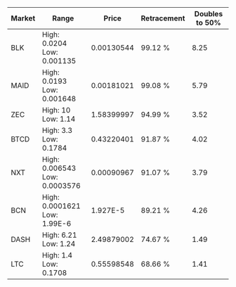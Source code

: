 | Market | Range | Price| Retracement | Doubles to 50% |
| --- | --- | --- | --- | --- |
| BLK | High: 0.0204<br />Low: 0.001135 | 0.00130544 | 99.12 % | 8.25 |
| MAID | High: 0.0193<br />Low: 0.001648 | 0.00181021 | 99.08 % | 5.79 |
| ZEC | High: 10<br />Low: 1.14 | 1.58399997 | 94.99 % | 3.52 |
| BTCD | High: 3.3<br />Low: 0.1784 | 0.43220401 | 91.87 % | 4.02 |
| NXT | High: 0.006543<br />Low: 0.0003576 | 0.00090967 | 91.07 % | 3.79 |
| BCN | High: 0.0001621<br />Low: 1.99E-6 | 1.927E-5 | 89.21 % | 4.26 |
| DASH | High: 6.21<br />Low: 1.24 | 2.49879002 | 74.67 % | 1.49 |
| LTC | High: 1.4<br />Low: 0.1708 | 0.55598548 | 68.66 % | 1.41 |
